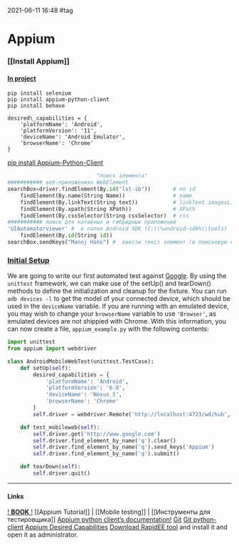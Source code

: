 2021-06-11 16:48
#tag
# Appium
### [[Install Appium]]

#### [In project](https://github.com/appium/python-client)
```shell
pip install selenium
pip install appium-python-client
pip install behave

desired\_capabilities = {  
	'platformName': 'Android',  
	'platformVersion': '11',  
	'deviceName': 'Android Emulator',  
	'browserName': 'Chrome'  
}
```

[pip install Appium-Python-Client](https://pypi.org/project/Appium-Python-Client/)
```py
							"поиск элемента"
########### веб-приложениях WebElement 
searchBox=driver.findElement(By.id("lst-ib"))		# по id
	findElement(By.name(String Name))				# name
	findElement(By.linkText(String text))			# linkText imagesLink=driver.findElement(By.linkText("Images"))
	findElement(By.xpath(String XPath))				# XPath
	findElement(By.cssSelector(String cssSelector)	# css
########### поиск для нативных и гибридных приложений
'UIAutomatorviewer' #  в папке Android SDK (C:\\%android-sdk%\\tools)
	findElement(By.id(String id))
searchBox.sendKeys("Manoj Hans") #  ввести текст элемент (в поисковую строку)
```
### [Initial Setup](https://the-creative-tester.github.io/Python-Android-Mobile-Web-Automation/)
We are going to write our first automated test against [Google](http://www.google.com). By using the `unittest` framework, we can make use of the setUp() and tearDown() methods to define the initialization and cleanup for the fixture. You can run `adb devices -l` to get the model of your connected device, which should be used in the `deviceName` variable. If you are running with an emulated device, you may wish to change your `browserName` variable to use `'Browser'`, as emulated devices are not shippied with Chrome. With this information, you can now create a file, `appium_example.py` with the following contents:

```py
import unittest
from appium import webdriver

class AndroidMobileWebTest(unittest.TestCase):
    def setUp(self):
        desired_capabilities = {
            'platformName': 'Android',
            'platformVersion': '6.0',
            'deviceName': 'Nexus_5',
            'browserName': 'Chrome'
        }
        self.driver = webdriver.Remote('http://localhost:4723/wd/hub', desired_capabilities)

    def test_mobileweb(self):
        self.driver.get('http://www.google.com')
        self.driver.find_element_by_name('q').clear()
        self.driver.find_element_by_name('q').send_keys('Appium')
        self.driver.find_element_by_name('q').submit()

    def tearDown(self):
        self.driver.quit()

```

_____________
#### Links
[! **__BOOK__** !](https://m.habr.com/ru/post/331714/)
[[Appium Tutorial]] | [[Mobile testing]] | [[Инструменты для тестировщика]]
[Appium python client’s documentation!](https://appium.github.io/python-client-sphinx/)
[Git](https://github.com/appium/python-client)
[Git python-client](https://github.com/appium/python-client)
[Appium Desired Capabilities](https://appium.io/docs/en/writing-running-appium/caps/)
 [Download RapidEE tool](https://www.rapidee.com/en/download) and install it and open it as administrator.
